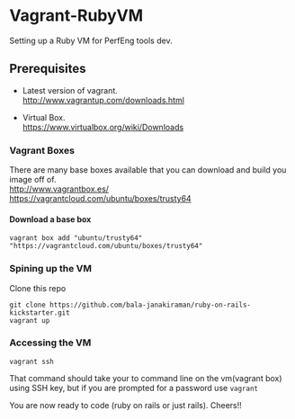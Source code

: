 Vagrant-RubyVM
==============

Setting up a Ruby VM for PerfEng tools dev.

## Prerequisites  

* Latest version of vagrant.  
  http://www.vagrantup.com/downloads.html
  
* Virtual Box.  
  https://www.virtualbox.org/wiki/Downloads  

### Vagrant Boxes  
There are many base boxes available that you can download and build you image off of.    
http://www.vagrantbox.es/  
https://vagrantcloud.com/ubuntu/boxes/trusty64  

#### Download a base box  
`vagrant box add "ubuntu/trusty64" "https://vagrantcloud.com/ubuntu/boxes/trusty64"`  

### Spining up the VM  

Clone this repo  
```
git clone https://github.com/bala-janakiraman/ruby-on-rails-kickstarter.git  
vagrant up
```  

### Accessing the VM
```  
vagrant ssh  
```  

That command should take your to command line on the vm(vagrant box) using SSH key, but if you are prompted for a password use `vagrant`  

You are now ready to code (ruby on rails or just rails). Cheers!!  


